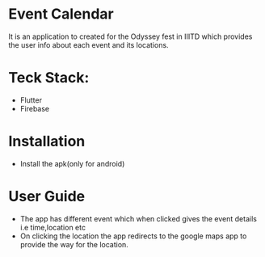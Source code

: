 # Event Calendar

It is an application to created for the Odyssey fest in IIITD which provides the user info about each event and its locations.

# Teck Stack:
* Flutter
* Firebase

# Installation
* Install the apk(only for android)

# User Guide
* The app has different event which when clicked gives the event details i.e time,location etc
* On clicking the location the app redirects to the google maps app to provide the way for the location.

